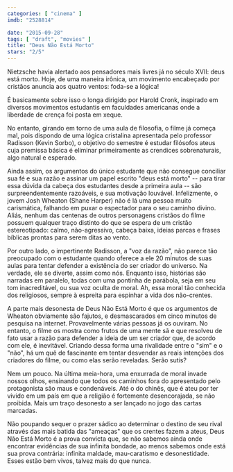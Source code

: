 ```yaml
---
categories: [ "cinema" ]
imdb: "2528814"

date: "2015-09-28"
tags: [ "draft", "movies" ]
title: "Deus Não Está Morto"
stars: "2/5"
---
```

Nietzsche havia alertado aos pensadores mais livres já no século XVII: deus está morto. Hoje, de uma maneira irônica, um movimento encabeçado por cristãos anuncia aos quatro ventos: foda-se a lógica!

É basicamente sobre isso o longa dirigido por Harold Cronk, inspirado em diversos movimentos estudantis em faculdades americanas onde a liberdade de crença foi posta em xeque.

No entanto, girando em torno de uma aula de filosofia, o filme já começa mal, pois dispondo de uma lógica cristalina apresentada pelo professor Radisson (Kevin Sorbo), o objetivo do semestre é estudar filósofos ateus cuja premissa básica é eliminar primeiramente as crendices sobrenaturais, algo natural e esperado.

Ainda assim, os argumentos do único estudante que não consegue conciliar sua fé e sua razão e assinar um papel escrito "deus está morto" -- para tirar essa dúvida da cabeça dos estudantes desde a primeira aula -- são surpreendentemente razoáveis, e sua motivação louvável. Infelizmente, o jovem Josh Wheaton (Shane Harper) não é lá uma pessoa muito carismática, falhando em puxar o espectador para o seu caminho divino. Aliás, nenhum das centenas de outros personagens cristãos do filme possuem qualquer traço distinto do que se espera de um cristão estereotipado: calmo, não-agressivo, cabeça baixa, ideias parcas e frases bíblicas prontas para serem ditas ao vento.

Por outro lado, o impertinente Radisson, a "voz da razão", não parece tão preocupado com o estudante quando oferece a ele 20 minutos de suas aulas para tentar defender a existência do ser criador do universo. Na verdade, ele se diverte, assim como nós. Enquanto isso, histórias são narradas em paralelo, todas com uma pontinha de parábola, seja em seu tom inacreditável, ou sua voz oculta de moral. Ah, essa moral tão conhecida dos religiosos, sempre à espreita para espinhar a vida dos não-crentes.

A parte mais desonesta de Deus Não Está Morto é que os argumentos de Wheaton obviamente são fajutos, e desmascarados em cinco minutos de pesquisa na internet. Provavelmente várias pessoas já os ouviram. No entanto, o filme os mostra como frutos de uma mente sã e que resolveu de fato usar a razão para defender a ideia de um ser criador que, de acordo com ele, é inevitável. Criando dessa forma uma rivalidade entre o "sim" e o "não", há um quê de fascinante em tentar desvendar as reais intenções dos criadores do filme, ou como elas serão reveladas. Serão sutis?

Nem um pouco. Na última meia-hora, uma enxurrada de moral invade nossos olhos, ensinando que todos os caminhos fora do apresentado pelo protagonista são maus e condenáveis. Até o do chinês, que é ateu por ter vivido em um país em que a religião é fortemente desencorajada, se não proibida. Mais um traço desonesto a ser lançado no jogo das cartas marcadas.

Não poupando sequer o prazer sádico ao determinar o destino de seu rival através das mais batida das "ameaças" que os crentes fazem a ateus, Deus Não Está Morto é a prova convicta que, se não sabemos ainda onde encontrar evidências de sua infinita bondade, ao menos sabemos onde está sua prova contrária: infinita maldade, mau-caratismo e desonestidade. Esses estão bem vivos, talvez mais do que nunca.
